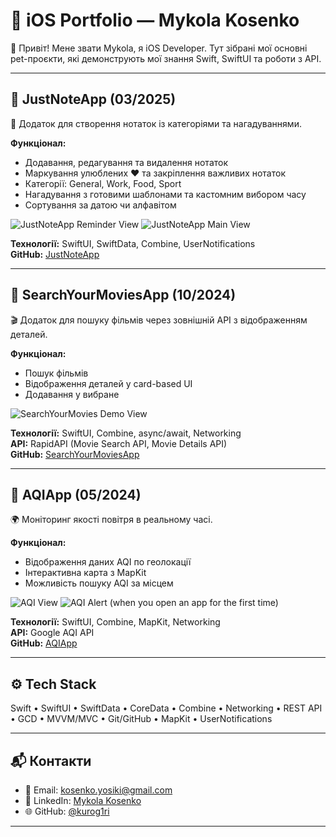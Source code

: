 # 📱 iOS Portfolio — Mykola Kosenko

👋 Привіт! Мене звати Mykola, я iOS Developer. Тут зібрані мої основні pet-проєкти, які демонструють мої знання Swift, SwiftUI та роботи з API.

---

## 🔹 JustNoteApp (03/2025)
📝 Додаток для створення нотаток із категоріями та нагадуваннями.

**Функціонал:**
- Додавання, редагування та видалення нотаток
- Маркування улюблених ❤ та закріплення важливих нотаток
- Категорії: General, Work, Food, Sport
- Нагадування з готовими шаблонами та кастомним вибором часу
- Сортування за датою чи алфавітом
  
![JustNoteApp Reminder View](justnote1.jpg)
![JustNoteApp Main View](justnote2.jpg)

**Технології:** SwiftUI, SwiftData, Combine, UserNotifications  
**GitHub:** [JustNoteApp](https://github.com/kurog1ri/JustNoteApp)  

---

## 🔹 SearchYourMoviesApp (10/2024)
🎬 Додаток для пошуку фільмів через зовнішній API з відображенням деталей.

**Функціонал:**
- Пошук фільмів
- Відображення деталей у card-based UI
- Додавання у вибране
  
![SearchYourMovies Demo View](movie.jpg)

**Технології:** SwiftUI, Combine, async/await, Networking  
**API:** RapidAPI (Movie Search API, Movie Details API)  
**GitHub:** [SearchYourMoviesApp](https://github.com/kurog1ri/SearchYourMoviesApp)  

---

## 🔹 AQIApp (05/2024)
🌍 Моніторинг якості повітря в реальному часі.

**Функціонал:**
- Відображення даних AQI по геолокації
- Інтерактивна карта з MapKit
- Можливість пошуку AQI за місцем

![AQI View](aqi1.jpg)
![AQI Alert (when you open an app for the first time)](aqi2.jpg)

**Технології:** SwiftUI, Combine, MapKit, Networking  
**API:** Google AQI API  
**GitHub:** [AQIApp](https://github.com/kurog1ri/AQI_App)  

---

## ⚙️ Tech Stack
Swift • SwiftUI • SwiftData • CoreData • Combine • Networking • REST API • GCD • MVVM/MVC • Git/GitHub • MapKit • UserNotifications  

---

## 📬 Контакти
- 📧 Email: kosenko.yosiki@gmail.com  
- 💼 LinkedIn: [Mykola Kosenko](http://www.linkedin.com/in/mykola-kosenko-92a1b7289)  
- 🌐 GitHub: [@kurog1ri](https://github.com/kurog1ri)  

---
